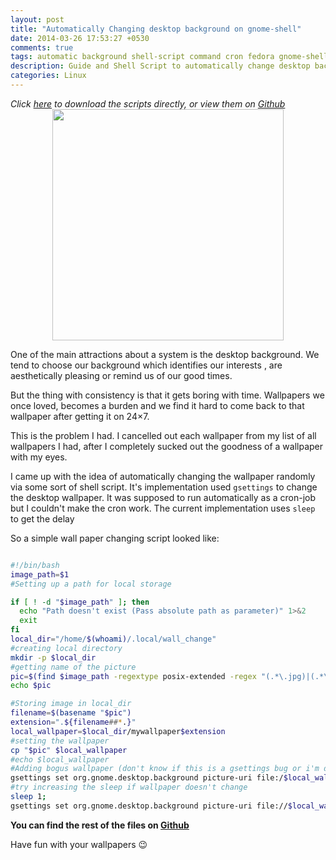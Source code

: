 ```yaml
---
layout: post
title: "Automatically Changing desktop background on gnome-shell"
date: 2014-03-26 17:53:27 +0530
comments: true
tags: automatic background shell-script command cron fedora gnome-shell linux opensuse ubuntu wallpaper
description: Guide and Shell Script to automatically change desktop background
categories: Linux
---
```

*Click [here](https://github.com/Gleek/gnome_wall_changer/archive/master.zip "gnome_wall_change.zip(Github)") to download the scripts directly, or view them on [Github](https://github.com/Gleek/gnome_wall_changer)*
<img src="/images/246523.jpg" style=" display:block;margin:auto;" width="370"/>

One of the main attractions about a system is the desktop background. We tend to choose our background which identifies our interests , are aesthetically pleasing or remind us of our good times.

But the thing with consistency is that it gets boring with time. Wallpapers we once loved, becomes a burden and we find it hard to come back to that wallpaper after getting it on 24×7.
<!-- more -->
This is the problem I had. I cancelled out each wallpaper from my list of all wallpapers I had, after I completely sucked out the goodness of a wallpaper with my eyes.

I came up with the idea of automatically changing the wallpaper randomly via some sort of shell script. It's implementation used <code>gsettings</code> to change the desktop wallpaper. It was supposed to run automatically as a cron-job but I couldn't make the cron work. The current implementation uses <code>sleep</code> to get the delay

So a simple wall paper changing script looked like:

```bash

#!/bin/bash
image_path=$1
#Setting up a path for local storage

if [ ! -d "$image_path" ]; then
  echo "Path doesn't exist (Pass absolute path as parameter)" 1>&2
  exit
fi
local_dir="/home/$(whoami)/.local/wall_change"
#creating local directory
mkdir -p $local_dir
#getting name of the picture
pic=$(find $image_path -regextype posix-extended -regex "(.*\.jpg)|(.*\.png)"|shuf -n1)
echo $pic

#Storing image in local_dir
filename=$(basename "$pic")
extension=".${filename##*.}"
local_wallpaper=$local_dir/mywallpaper$extension
#setting the wallpaper
cp "$pic" $local_wallpaper
#echo $local_wallpaper
#Adding bogus wallpaper (don't know if this is a gsettings bug or i'm doing some basic flaw)
gsettings set org.gnome.desktop.background picture-uri file:/$local_wallpaper
#try increasing the sleep if wallpaper doesn't change
sleep 1;
gsettings set org.gnome.desktop.background picture-uri file://$local_wallpaper

```

**You can find the rest of the files on [Github](https://github.com/Gleek/gnome_wall_changer/)**

Have fun with your wallpapers :wink:

